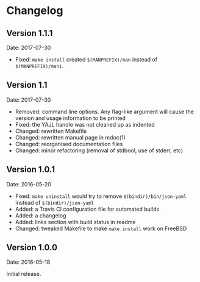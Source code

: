 Changelog
=========

Version 1.1.1
-------------

Date: 2017-07-30

 * Fixed: `make install` created `$(MANPREFIX)/man` instead of
   `$(MANPREFIX)/man1`.

Version 1.1
-----------

Date: 2017-07-30

 * Removed: command line options. Any flag-like argument will cause the
   version and usage information to be printed
 * Fixed: the YAJL handle was not cleaned up as indented
 * Changed: rewritten Makefile
 * Changed: rewritten manual page in mdoc(1)
 * Changed: reorganised documentation files
 * Changed: minor refactoring (removal of stdbool, use of stderr, etc)

Version 1.0.1
-------------

Date: 2016-05-20

 * Fixed: `make uninstall` would try to remove `$(bindir)/bin/json-yaml`
   instead of `$(bindir)/json-yaml`
 * Added: a Travis CI configuration file for automated builds
 * Added: a changelog 
 * Added: links section with build status in readme
 * Changed: tweaked Makefile to make `make install` work on FreeBSD

Version 1.0.0
-------------

Date: 2016-05-18

Initial release.

